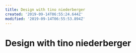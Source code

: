 ```yaml
---
title: Design with tino niederberger
created: '2019-09-14T06:55:24.644Z'
modified: '2019-09-14T06:55:53.894Z'
---
```


# Design with tino niederberger



